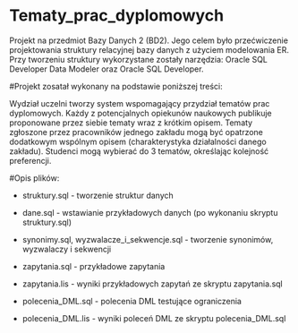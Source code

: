 # Tematy_prac_dyplomowych
Projekt na przedmiot Bazy Danych 2 (BD2). Jego celem było przećwiczenie projektowania struktury relacyjnej bazy danych z użyciem modelowania ER. Przy tworzeniu struktury wykorzystane zostały narzędzia: Oracle SQL Developer Data Modeler oraz Oracle SQL Developer.

#Projekt zosatał wykonany na podstawie poniższej treści:

Wydział uczelni tworzy system wspomagający przydział tematów prac dyplomowych. Każdy z potencjalnych opiekunów naukowych publikuje          proponowane przez siebie tematy wraz z krótkim opisem. Tematy zgłoszone przez pracowników jednego zakładu mogą być opatrzone dodatkowym wspólnym opisem (charakterystyka działalności danego zakładu). Studenci mogą wybierać do 3 tematów, określając kolejność preferencji.

#Opis plików:

  * struktury.sql - tworzenie struktur danych
  
  * dane.sql - wstawianie przykładowych danych (po wykonaniu skryptu struktury.sql)
  
  * synonimy.sql, wyzwalacze_i_sekwencje.sql - tworzenie synonimów, wyzwalaczy i sekwencji
  
  * zapytania.sql - przykładowe zapytania
  
  * zapytania.lis - wyniki przykładowych zapytań ze skryptu zapytania.sql
  
  * polecenia_DML.sql - polecenia DML testujące ograniczenia
  
  * polecenia_DML.lis - wyniki poleceń DML ze skryptu polecenia_DML.sql
